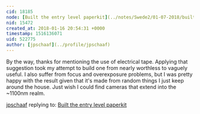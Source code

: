 ```yaml
---
cid: 18185
node: [Built the entry level paperkit](../notes/Swede2/01-07-2018/built-the-entry-level-paperkit)
nid: 15472
created_at: 2018-01-16 20:54:31 +0000
timestamp: 1516136071
uid: 522775
author: [jpschaaf](../profile/jpschaaf)
---
```


By the way, thanks for mentioning the use of electrical tape.  Applying that suggestion took my attempt to build one from nearly worthless to vaguely useful.  I also suffer from focus and overexposure problems, but I was pretty happy with the result given that it's made from random things I just keep around the house.  Just wish I could find cameras that extend into the ~1100nm realm.

[jpschaaf](../profile/jpschaaf) replying to: [Built the entry level paperkit](../notes/Swede2/01-07-2018/built-the-entry-level-paperkit)

